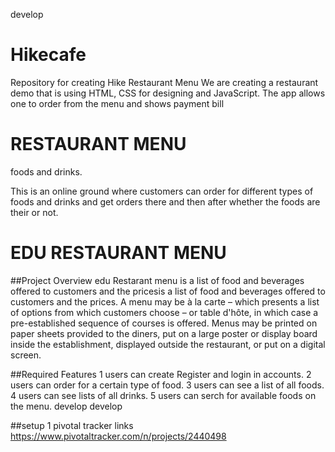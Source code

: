  develop

# Hikecafe
Repository for creating Hike Restaurant Menu
We are creating a restaurant demo that is using HTML, CSS for designing and JavaScript. The app allows one to order from the menu and shows payment bill

# RESTAURANT MENU

foods and drinks.


This is an online ground where customers can order for different types of foods and drinks and get orders there and then after
whether the foods are their or not.

#  EDU RESTAURANT MENU


##Project Overview edu Restarant menu is a list of food and beverages offered to customers and the pricesis a list of food and beverages offered to customers and the prices. A menu may be à la carte – which presents a list of options from which customers choose – or table d'hôte, in which case a pre-established sequence of courses is offered. Menus may be printed on paper sheets provided to the diners, put on a large poster or display board inside the establishment, displayed outside the restaurant, or put on a digital screen.

##Required Features 1 users can create Register and login in accounts. 2 users can order for a certain type of food. 3 users can see a list of all foods. 4 users can see lists of all drinks. 5 users can serch for available foods on the menu. develop
 develop

##setup 1 pivotal tracker links https://www.pivotaltracker.com/n/projects/2440498

